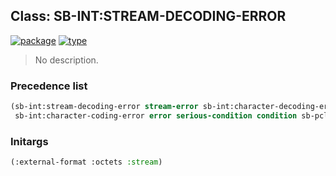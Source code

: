 ## Class: SB-INT:STREAM-DECODING-ERROR
[![package](https://img.shields.io/badge/Package-SB--INT-5f9ea0.svg?style=social&colorA=999999)](../) [![type](https://img.shields.io/badge/Type-Class-5f9ea0.svg?style=social&colorA=999999)](../#class) 

> No description.

### Precedence list
```cl
(sb-int:stream-decoding-error stream-error sb-int:character-decoding-error
 sb-int:character-coding-error error serious-condition condition sb-pcl::slot-object t)
```
### Initargs
```cl
(:external-format :octets :stream)
```
